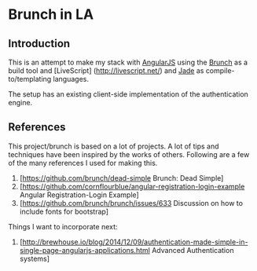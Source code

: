 # Brunch in LA

## Introduction

This is an attempt to make my stack with [AngularJS](https://angularjs.org/)
using the [Brunch](http://brunch.io/) as a build tool and [LiveScript]
(http://livescript.net/) and [Jade](http://jade-lang.com/) as compile-to/templating languages.

The setup has an existing client-side implementation of the authentication
engine.

## References

This project/brunch is based on a lot of projects. A lot of tips and techniques
have been inspired by the works of others. Following are a few of the many
references I used for making this.

1. [https://github.com/brunch/dead-simple Brunch: Dead Simple]
2. [https://github.com/cornflourblue/angular-registration-login-example Angular
Registration-Login Example]
3. [https://github.com/brunch/brunch/issues/633 Discussion on how to include
fonts for bootstrap]

Things I want to incorporate next:

1. [http://brewhouse.io/blog/2014/12/09/authentication-made-simple-in-single-page-angularjs-applications.html Advanced Authentication systems]
